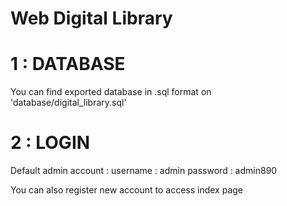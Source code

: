 # Web Digital Library
 
# 1 : DATABASE
You can find exported database in .sql format on 'database/digital_library.sql'

# 2 : LOGIN
Default admin account :
username : admin
password : admin890

You can also register new account to access index page